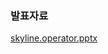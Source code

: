 ### 발표자료 
[skyline.operator.pptx](https://github.com/Songwooseok123/classes-small_Projects/files/15006462/skyline.operator.pptx)
